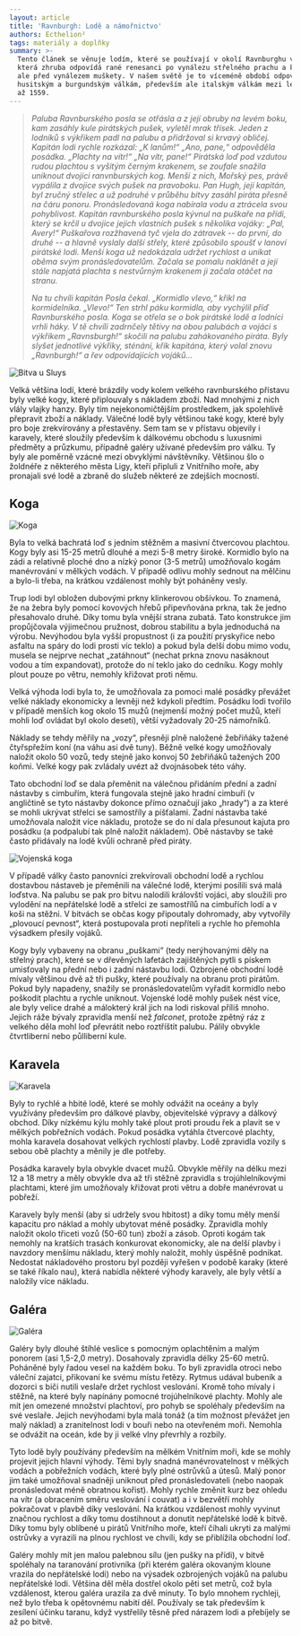 ```yaml
---
layout: article
title: 'Ravnburgh: Lodě a námořnictvo'
authors: Ecthelion²
tags: materiály a doplňky
summary: >-
  Tento článek se věnuje lodím, které se používají v okolí Ravnburghu v době,
  která zhruba odpovídá rané renesanci po vynálezu střelného prachu a knihtisku,
  ale před vynálezem muškety. V našem světě je to víceméně období odpovídající
  husitským a burgundským válkám, především ale italským válkám mezi lety 1494
  až 1559.
---
```


> _Paluba Ravnburského posla se otřásla a z její obruby na levém boku, kam zasáhly kule pirátských pušek, vyletěl mrak třísek. Jeden z lodníků s výkřikem padl na palubu a přidržoval si krvavý obličej. Kapitán lodi rychle rozkázal: „K lanům!“ „Ano, pane,“ odpověděla posádka. „Plachty na vítr!“ „Na vítr, pane!“ Pirátská loď pod vzdutou rudou plachtou s vyšitým černým krakenem, se zoufale snažila uniknout dvojici ranvnburských kog. Menší z nich, Mořský pes, právě vypálila z dvojice svých pušek na pravoboku. Pan Hugh, její kapitán, byl zručný střelec a už podruhé v průběhu bitvy zasáhl piráta přesně na čáru ponoru. Pronásledovaná koga nabírala vodu a ztrácela svou pohyblivost. Kapitán ravnburského posla kývnul na puškaře na přídi, který se krčil u dvojice jejich vlastních pušek s několika vojáky: „Pal, Avery!“ Puškařova rozžhavená tyč vjela do zátravek -- do první, do druhé -- a hlavně vyslaly další střely, které způsobilo spoušť v lanoví pirátské lodi. Menší koga už nedokázala udržet rychlost a unikat oběma svým pronásledovatelům. Začala se pomalu naklánět a její stále napjatá plachta s nestvůrným krakenem ji začala otáčet na stranu._
>
> _Na tu chvíli kapitán Posla čekal. „Kormidlo vlevo,“ křikl na kormidelníka. „Vlevo!“ Ten strhl páku kormidla, aby vychýlil příď Ravnburského posla. Koga se otřela se o bok pirátské lodě a lodníci vrhli háky. V tě chvíli zadrnčely tětivy na obou palubách a vojáci s výkřikem „Ravnsburgh!“ skočili na palubu zahákovaného piráta. Byly slyšet jednotlivé výkřiky, sténání, křik kapitána, který volal znovu „Ravnburgh!“ a řev odpovídajících vojáků..._

![Bitva u Sluys]({{site.baseurl}}/76/BattleofSluys.jpeg.jpeg)

Velká většina lodí, které brázdily vody kolem velkého ravnburského přístavu byly velké kogy, které připlouvaly s nákladem zboží. Nad mnohými z nich vlály vlajky hanzy. Byly tím nejekonomičtějším prostředkem, jak spolehlivě přepravit zboží a náklady. Válečné lodě byly většinou také kogy, které byly pro boje zrekvírovány a přestavěny. Sem tam se v přístavu objevily i karavely, které sloužily především k dálkovému obchodu s luxusními předměty a průzkumu, případně galéry užívané především pro válku. Ty byly ale poměrně vzácné mezi obvyklými návštěvníky. Většinou šlo o žoldnéře z některého města Ligy, kteří připluli z Vnitřního moře, aby pronajali své lodě a zbraně do služeb některé ze zdejších mocností.

## Koga

![Koga]({{site.baseurl}}/76/hanseschiffe-mitte-en.jpg)

Byla to velká bachratá loď s jedním stěžněm a masivní čtvercovou plachtou. Kogy byly asi 15-25 metrů dlouhé a mezi 5-8 metry široké. Kormidlo bylo na zádi a relativně ploché dno a nízký ponor (3-5 metrů) umožňovalo kogám manévrování v mělkých vodách. V případě odlivu mohly sednout na mělčinu a bylo-li třeba, na krátkou vzdálenost mohly být poháněny vesly.

Trup lodi byl obložen dubovými prkny klinkerovou obšívkou. To znamená, že na žebra byly pomocí kovových hřebů připevňována prkna, tak že jedno přesahovalo druhé. Díky tomu byla vnější strana zubatá. Tato konstrukce jim propůjčovala výjimečnou pružnost, dobrou stabilitu a byla jednoduchá na výrobu. Nevýhodou byla vyšší propustnost (i za použití pryskyřice nebo asfaltu na spáry do lodi prosti víc teklo) a pokud byla delší dobu mimo vodu, musela se nejprve nechat „zatáhnout“ (nechat prkna znovu nasáknout vodou a tím expandovat), protože do ní teklo jako do cedníku. Kogy mohly plout pouze po větru, nemohly křižovat proti němu.

Velká výhoda lodi byla to, že umožňovala za pomoci malé posádky převážet velké náklady ekonomicky a levněji než kdykoli předtím. Posádku lodi tvořilo v případě menších kog okolo 15 mužů (nejmenší možný počet mužů, kteří mohli loď ovládat byl okolo deseti), větší vyžadovaly 20-25 námořníků.

Náklady se tehdy měřily na „vozy“, přesněji plně naložené žebřiňáky tažené čtyřspřežím koní (na váhu asi dvě tuny). Běžně velké kogy umožňovaly naložit okolo 50 vozů, tedy stejně jako konvoj 50 žebřiňáků tažených 200 koňmi. Velké kogy pak zvládaly uvézt až dvojnásobek této váhy.

Tato obchodní loď se dala přeměnit na válečnou přidáním přední a zadní nástavby s cimbuřím, která fungovala stejně jako hradní cimbuří (v angličtině se tyto nástavby dokonce přímo označují jako „hrady“) a za které se mohli ukrývat střelci se samostříly a píšťalami. Zadní nástavba také umožňovala naložit více nákladu, protože se do ní dala přesunout kajuta pro posádku (a podpalubí tak plně naložit nákladem). Obě nástavby se také často přidávaly na lodě kvůli ochraně před piráty.

![Vojenská koga]({{site.baseurl}}/76/militarycog.jpg)

V případě války často panovníci zrekvírovali obchodní lodě a rychlou dostavbou nástaveb je přeměnili na válečné lodě, kterými posílili svá malá loďstva. Na palubu se pak pro bitvu nalodili královští vojáci, aby sloužili pro vylodění na nepřátelské lodě a střelci ze samostřílů na cimbuřích lodí a v koši na stěžni. V bitvách se občas kogy připoutaly dohromady, aby vytvořily „plovoucí pevnost“, která postupovala proti nepříteli a rychle ho přemohla výsadkem přesily vojáků.

Kogy byly vybaveny na obranu „puškami“ (tedy nerýhovanými děly na střelný prach), které se v dřevěných lafetách zajištěných pytli s pískem umisťovaly na přední nebo i zadní nástavbu lodi. Ozbrojené obchodní lodě mívaly většinou dvě až tři pušky, které používaly na obranu proti pirátům. Pokud byly napadeny, snažily se pronásledovatelům vyřadit kormidlo nebo poškodit plachtu a rychle uniknout. Vojenské lodě mohly pušek nést více, ale byly velice drahé a málokterý král jich na lodi riskoval příliš mnoho. Jejich ráže bývaly zpravidla menší než _falconet_, protože zpětný ráz z velkého děla mohl loď převrátit nebo roztříštit palubu. Pálily obvykle čtvrtliberní nebo půlliberní kule.

## Karavela

![Karavela]({{site.baseurl}}/76/Bras_de_Oliveira_Caravel_with_oars.png)

Byly to rychlé a hbité lodě, které se mohly odvážit na oceány a byly využívány především pro dálkové plavby, objevitelské výpravy a dálkový obchod. Díky nízkému kýlu mohly také plout proti proudu řek a plavit se v mělkých pobřežních vodách. Pokud posádka vytáhla čtvercové plachty, mohla karavela dosahovat velkých rychlostí plavby. Lodě zpravidla vozily s sebou obě plachty a měnily je dle potřeby.

Posádka karavely byla obvykle dvacet mužů. Obvykle měřily na délku mezi 12 a 18 metry a měly obvykle dva až tři stěžně zpravidla s trojúhlelníkovými plachtami, které jim umožňovaly křižovat proti větru a dobře manévrovat u pobřeží.

Karavely byly menší (aby si udržely svou hbitost) a díky tomu měly menší kapacitu pro náklad a mohly ubytovat méně posádky. Zpravidla mohly naložit okolo třiceti vozů (50-60 tun) zboží a zásob. Oproti kogám tak nemohly na kratších trasách konkurovat ekonomicky, ale na delší plavby i navzdory menšímu nákladu, který mohly naložit, mohly úspěšně podnikat. Nedostat nákladového prostoru byl později vyřešen v podobě karaky (které se také říkalo nau), která nabídla některé výhody karavely, ale byly větší a naložily více nákladu.

## Galéra

![Galéra]({{site.baseurl}}/76/galera.jpg)

Galéry byly dlouhé štíhlé veslice s pomocným oplachtěním a malým ponorem (asi 1,5-2,0 metry). Dosahovaly zpravidla délky 25-60 metrů. Poháněné byly řadou vesel na každém boku. To byli zpravidla otroci nebo váleční zajatci, přikovaní ke svému místu řetězy. Rytmus udával bubeník a dozorci s biči nutili veslaře držet rychlost veslování. Kromě toho mívaly i stěžně, na které byly napínány pomocné trojúhelníkové plachty. Mohly ale mít jen omezené množství plachtoví, pro pohyb se spoléhaly především na své veslaře. Jejich nevýhodami byla malá tonáž (a tím možnost převážet jen malý náklad) a zranitelnost lodi v bouři nebo na otevřeném moři. Nemohla se odvážit na oceán, kde by ji velké vlny převrhly a rozbily.

Tyto lodě byly používány především na mělkém Vnitřním moři, kde se mohly projevit jejich hlavní výhody. Těmi byly snadná manévrovatelnost v mělkých vodách a pobřežních vodách, které byly plné ostrůvků a útesů. Malý ponor jim také umožňoval snadněji uniknout před pronásledovateli (nebo naopak pronásledovat méně obratnou kořist). Mohly rychle změnit kurz bez ohledu na vítr (a obracením směru veslování i couvat) a i v bezvětří mohly pokračovat v plavbě díky veslování. Na krátkou vzdálenost mohly vyvinut značnou rychlost a díky tomu dostihnout a donutit nepřátelské lodě k bitvě. Díky tomu byly oblíbené u pirátů Vnitřního moře, kteří číhali ukryti za malými ostrůvky a vyrazili na plnou rychlost ve chvíli, kdy se přiblížila obchodní loď.

Galéry mohly mít jen malou palebnou sílu (jen pušky na přídi), v bitvě spoléhaly na taranování protivníka (při kterém galéra okovaným kloune vrazila do nepřátelské lodi) nebo na výsadek ozbrojených vojáků na palubu nepřátelské lodi. Většina děl měla dostřel okolo pěti set metrů, což byla vzdálenost, kterou galéra urazila za dvě minuty. To bylo mnohem rychleji, než bylo třeba k opětovnému nabití děl. Používaly se tak především k zesílení účinku taranu, když vystřelily těsně před nárazem lodi a přebíjely se až po bitvě.

